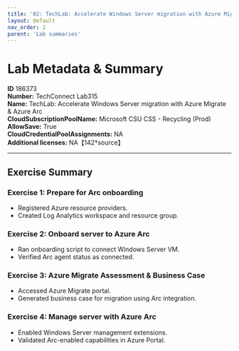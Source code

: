 ```yaml
---
title: '02: TechLab: Accelerate Windows Server migration with Azure Migrate & Azure Arc'  
layout: default
nav_order: 2
parent: 'Lab summaries'
--- 
```



# Lab Metadata & Summary

**ID** 186373  
**Number:** TechConnect Lab315  
**Name:** TechLab: Accelerate Windows Server migration with Azure Migrate & Azure Arc  
**CloudSubscriptionPoolName:** Microsoft CSU CSS - Recycling (Prod)  
**AllowSave:** True  
**CloudCredentialPoolAssignments:** NA  
**Additional licenses:** NA【142†source】  

---

## Exercise Summary

### Exercise 1: Prepare for Arc onboarding
- Registered Azure resource providers.  
- Created Log Analytics workspace and resource group.  

### Exercise 2: Onboard server to Azure Arc
- Ran onboarding script to connect Windows Server VM.  
- Verified Arc agent status as connected.  

### Exercise 3: Azure Migrate Assessment & Business Case
- Accessed Azure Migrate portal.  
- Generated business case for migration using Arc integration.  

### Exercise 4: Manage server with Azure Arc
- Enabled Windows Server management extensions.  
- Validated Arc-enabled capabilities in Azure Portal.  